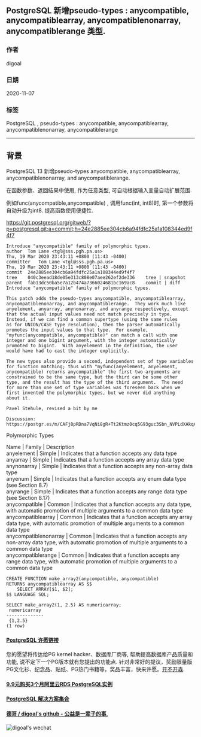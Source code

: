 ## PostgreSQL 新增pseudo-types : anycompatible, anycompatiblearray, anycompatiblenonarray, anycompatiblerange 类型.     
    
### 作者    
digoal    
    
### 日期    
2020-11-07    
    
### 标签    
PostgreSQL , pseudo-types : anycompatible, anycompatiblearray, anycompatiblenonarray, anycompatiblerange     
    
----    
    
## 背景    
PostgreSQL 13 新增pseudo-types anycompatible, anycompatiblearray, anycompatiblenonarray, and anycompatiblerange.     
    
在函数参数、返回结果中使用, 作为任意类型, 可自动根据输入变量自动扩展范围.     
    
例如func(anycompatible,anycompatible) , 调用func(int, int8)时, 第一个参数将自动升级为int8. 提高函数使用便捷性.     
    
https://git.postgresql.org/gitweb/?p=postgresql.git;a=commit;h=24e2885ee304cb6a94fdfc25a1a108344ed9f4f7    
    
```    
Introduce "anycompatible" family of polymorphic types.    
author	Tom Lane <tgl@sss.pgh.pa.us>	    
Thu, 19 Mar 2020 23:43:11 +0800 (11:43 -0400)    
committer	Tom Lane <tgl@sss.pgh.pa.us>	    
Thu, 19 Mar 2020 23:43:11 +0800 (11:43 -0400)    
commit	24e2885ee304cb6a94fdfc25a1a108344ed9f4f7    
tree	040c3eead18de05e313c808e07aee262ef2de336	tree | snapshot    
parent	fab13dc50ba5e7a12b474a7366024681bc169ac8	commit | diff    
Introduce "anycompatible" family of polymorphic types.    
    
This patch adds the pseudo-types anycompatible, anycompatiblearray,    
anycompatiblenonarray, and anycompatiblerange.  They work much like    
anyelement, anyarray, anynonarray, and anyrange respectively, except    
that the actual input values need not match precisely in type.    
Instead, if we can find a common supertype (using the same rules    
as for UNION/CASE type resolution), then the parser automatically    
promotes the input values to that type.  For example,    
"myfunc(anycompatible, anycompatible)" can match a call with one    
integer and one bigint argument, with the integer automatically    
promoted to bigint.  With anyelement in the definition, the user    
would have had to cast the integer explicitly.    
    
The new types also provide a second, independent set of type variables    
for function matching; thus with "myfunc(anyelement, anyelement,    
anycompatible) returns anycompatible" the first two arguments are    
constrained to be the same type, but the third can be some other    
type, and the result has the type of the third argument.  The need    
for more than one set of type variables was foreseen back when we    
first invented the polymorphic types, but we never did anything    
about it.    
    
Pavel Stehule, revised a bit by me    
    
Discussion: https://postgr.es/m/CAFj8pRDna7VqNi8gR+Tt2Ktmz0cq5G93guc3Sbn_NVPLdXAkqA@mail.gmail.com    
```    
    
Polymorphic Types    
    
Name	| Family	| Description    
anyelement	| Simple	| Indicates that a function accepts any data type    
anyarray	| Simple	| Indicates that a function accepts any array data type    
anynonarray	| Simple	| Indicates that a function accepts any non-array data type    
anyenum	| Simple	| Indicates that a function accepts any enum data type (see Section 8.7)    
anyrange	| Simple	| Indicates that a function accepts any range data type (see Section 8.17)    
anycompatible	| Common	| Indicates that a function accepts any data type, with automatic promotion of multiple arguments to a common data type    
anycompatiblearray	| Common	| Indicates that a function accepts any array data type, with automatic promotion of multiple arguments to a common data type    
anycompatiblenonarray	| Common	| Indicates that a function accepts any non-array data type, with automatic promotion of multiple arguments to a common data type    
anycompatiblerange	| Common	| Indicates that a function accepts any range data type, with automatic promotion of multiple arguments to a common data type    
    
    
```    
CREATE FUNCTION make_array2(anycompatible, anycompatible)    
RETURNS anycompatiblearray AS $$    
    SELECT ARRAY[$1, $2];    
$$ LANGUAGE SQL;    
    
SELECT make_array2(1, 2.5) AS numericarray;    
 numericarray    
--------------    
 {1,2.5}    
(1 row)    
```    
    
  
#### [PostgreSQL 许愿链接](https://github.com/digoal/blog/issues/76 "269ac3d1c492e938c0191101c7238216")
您的愿望将传达给PG kernel hacker、数据库厂商等, 帮助提高数据库产品质量和功能, 说不定下一个PG版本就有您提出的功能点. 针对非常好的提议，奖励限量版PG文化衫、纪念品、贴纸、PG热门书籍等，奖品丰富，快来许愿。[开不开森](https://github.com/digoal/blog/issues/76 "269ac3d1c492e938c0191101c7238216").  
  
  
#### [9.9元购买3个月阿里云RDS PostgreSQL实例](https://www.aliyun.com/database/postgresqlactivity "57258f76c37864c6e6d23383d05714ea")
  
  
#### [PostgreSQL 解决方案集合](https://yq.aliyun.com/topic/118 "40cff096e9ed7122c512b35d8561d9c8")
  
  
#### [德哥 / digoal's github - 公益是一辈子的事.](https://github.com/digoal/blog/blob/master/README.md "22709685feb7cab07d30f30387f0a9ae")
  
  
![digoal's wechat](../pic/digoal_weixin.jpg "f7ad92eeba24523fd47a6e1a0e691b59")
  
